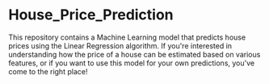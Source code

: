 # House_Price_Prediction
This repository contains a Machine Learning model that predicts house prices using the Linear Regression algorithm. If you're interested in understanding how the price of a house can be estimated based on various features, or if you want to use this model for your own predictions, you've come to the right place!
